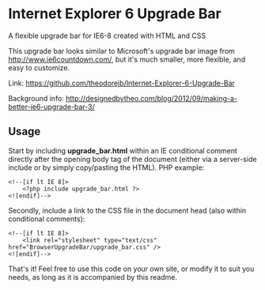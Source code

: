 Internet Explorer 6 Upgrade Bar
===============================

A flexible upgrade bar for IE6-8 created with HTML and CSS

This upgrade bar looks similar to Microsoft's upgrade bar image from http://www.ie6countdown.com/, but it's much smaller, more flexible, and easy to customize.

Link: https://github.com/theodorejb/Internet-Explorer-6-Upgrade-Bar

Background info: http://designedbytheo.com/blog/2012/09/making-a-better-ie6-upgrade-bar-3/

Usage
-----

Start by including __upgrade_bar.html__ within an IE conditional comment directly after the opening body tag of the document (either via a server-side include or by simply copy/pasting the HTML). PHP example:

	<!--[if lt IE 8]>
		<?php include upgrade_bar.html ?>
	<![endif]-->

Secondly, include a link to the CSS file in the document head (also within conditional comments):

	<!--[if lt IE 8]>
		<link rel="stylesheet" type="text/css" href="BrowserUpgradeBar/upgrade_bar.css" />
	<![endif]-->

That's it! Feel free to use this code on your own site, or modify it to suit you needs, as long as it is accompanied by this readme.